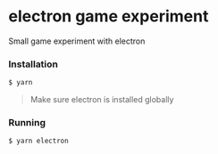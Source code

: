 # electron game experiment

Small game experiment with electron

### Installation

```bash
$ yarn
```

> Make sure electron is installed globally

### Running

```bash
$ yarn electron
```
